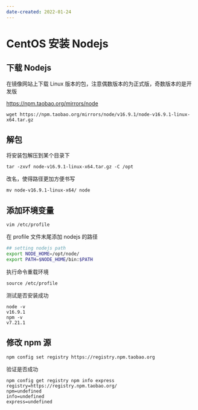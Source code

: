 ```yaml
---
date-created: 2022-01-24
---
```



# CentOS 安装 Nodejs

## 下载 Nodejs

在镜像网站上下载 Linux 版本的包，注意偶数版本的为正式版，奇数版本的是开发版

https://npm.taobao.org/mirrors/node

```shell
wget https://npm.taobao.org/mirrors/node/v16.9.1/node-v16.9.1-linux-x64.tar.gz
```

## 解包

将安装包解压到某个目录下

```shell
tar -zxvf node-v16.9.1-linux-x64.tar.gz -C /opt
```

改名，使得路径更加方便书写

```shell
mv node-v16.9.1-linux-x64/ node
```

## 添加环境变量

```shell
vim /etc/profile
```

在 profile 文件末尾添加 nodejs 的路径

```bash
## setting nodejs path 
export NODE_HOME=/opt/node/
export PATH=$NODE_HOME/bin:$PATH
```

执行命令重载环境

```shell
source /etc/profile
```

测试是否安装成功

```shell
node -v
v16.9.1
npm -v
v7.21.1
```

## 修改 npm 源

```shell
npm config set registry https://registry.npm.taobao.org
```

验证是否成功

```shell
npm config get registry npm info express
registry=https://registry.npm.taobao.org/
npm=undefined
info=undefined
express=undefined
```
